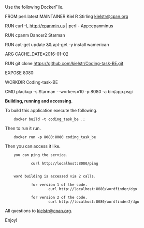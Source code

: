 Use the following DockerFile.

FROM        perl:latest
MAINTAINER  Kiel R Stirling kielstr@cpan.org

RUN curl -L http://cpanmin.us | perl - App::cpanminus

RUN cpanm Dancer2 Starman

RUN apt-get update && apt-get -y install wamerican

ARG CACHE_DATE=2016-01-02

RUN git clone https://github.com/kielstr/Coding-task-BE.git

EXPOSE 8080

WORKDIR Coding-task-BE

CMD plackup -s Starman --workers=10 -p 8080 -a bin/app.psgi


__Building, running and accessing.__


To build this application execute the following.

        docker build -t coding_task_be .;

Then to run it run.

        docker run -p 8080:8080 coding_task_be

Then you can access it like. 

        you can ping the service.

                curl http://localhost:8080/ping


        word building is accessed via 2 calls. 

                for version 1 of the code.
                        curl http://localhost:8080/wordfinder/dgo

                for version 2 of the code.
                        curl http://localhost:8080/wordfinder2/dgo


All questions to kielstr@cpan.org.

Enjoy!
